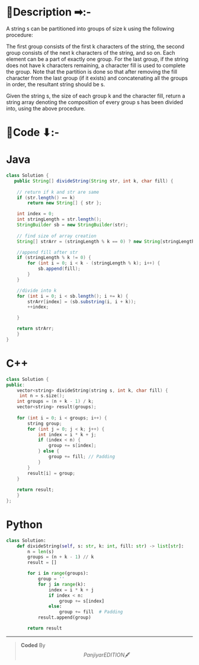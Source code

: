 # 📍Description ➡:-
<!-- Describe your first thoughts on how to solve this problem. -->
A string s can be partitioned into groups of size k using the following procedure:

The first group consists of the first k characters of the string, the second group consists of the next k characters of the string, and so on. Each element can be a part of exactly one group.
For the last group, if the string does not have k characters remaining, a character fill is used to complete the group.
Note that the partition is done so that after removing the fill character from the last group (if it exists) and concatenating all the groups in order, the resultant string should be s.

Given the string s, the size of each group k and the character fill, return a string array denoting the composition of every group s has been divided into, using the above procedure.


# 📝Code ⬇:-


# Java
```java []
class Solution {
   public String[] divideString(String str, int k, char fill) {
    
	// return if k and str are same
	if (str.length() == k)
		return new String[] { str };

	int index = 0;
	int stringLength = str.length();
	StringBuilder sb = new StringBuilder(str);
	
	// find size of array creation
	String[] strArr = (stringLength % k == 0) ? new String[stringLength / k] : new String[(stringLength / k) + 1];

	//append fill after str 
	if (stringLength % k != 0) {
		for (int i = 0; i < k - (stringLength % k); i++) {
			sb.append(fill);
		}
	}

	//divide into k
	for (int i = 0; i < sb.length(); i += k) {			
		strArr[index] = (sb.substring(i, i + k));
		++index;

	}

	return strArr;  
    }
}

```

# C++
``` cpp []
class Solution {
public:
    vector<string> divideString(string s, int k, char fill) {
     int n = s.size();
    int groups = (n + k - 1) / k;
    vector<string> result(groups);
    
    for (int i = 0; i < groups; i++) {
        string group;
        for (int j = 0; j < k; j++) {
            int index = i * k + j;
            if (index < n) {
                group += s[index];
            } else {
                group += fill; // Padding
            }
        }
        result[i] = group;
    }
    
    return result;
    }
};
```

# Python
``` python []
class Solution:
    def divideString(self, s: str, k: int, fill: str) -> list[str]:
        n = len(s)
        groups = (n + k - 1) // k
        result = []

        for i in range(groups):
            group = ''
            for j in range(k):
                index = i * k + j
                if index < n:
                    group += s[index]
                else:
                    group += fill  # Padding
            result.append(group)

        return result     
```

---

>    **Coded** By $$Panjiyar EDITION 🖋  $$

               
